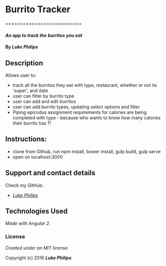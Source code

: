 
# Burrito Tracker
==========================

#### _An app to track the burritos you eat_

#### By _**Luke Philips**_

## Description

Allows user to:
* track all the burritos they eat with type, restaurant, whether or not its 'super', and date
* user can filter by burrito type
* user can add and edit burritos
* user can add burrito types, updating select options and filter 
* Piping epicodus assignment requirements for calories are being completed with type - because who wants to know how many calories their burrito has ?!

## Instructions:

* clone from Github, run npm install, bower install, gulp build, gulp serve
* open on localhost:3000


## Support and contact details

Check my GitHub:
* _[Luke Philips](https://github.com/lukeephilips)_

## Technologies Used

_Made with Angular 2._

### License

*Created under an MIT license.*

Copyright (c) 2016 **_Luke Philips_**
